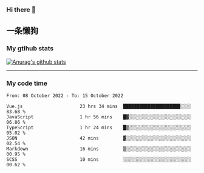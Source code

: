 ### Hi there 👋

## 一条懒狗
<!--
**kiss-me-quickly/kiss-me-quickly** is a ✨ _special_ ✨ repository because its `README.md` (this file) appears on your GitHub profile.

Here are some ideas to get you started:

- 🔭 I’m currently working on ...
- 🌱 I’m currently learning ...
- 👯 I’m looking to collaborate on ...
- 🤔 I’m looking for help with ...
- 💬 Ask me about ...
- 📫 How to reach me: ...
- 😄 Pronouns: ...
- ⚡ Fun fact: ...
-->


### My gtihub stats

[![Anurag's github stats](https://github-readme-stats.vercel.app/api?username=kiss-me-quickly)](https://github.com/anuraghazra/github-readme-stats)

***

### My code time

<!--START_SECTION:waka-->

```text
From: 08 October 2022 - To: 15 October 2022

Vue.js                     23 hrs 34 mins  █████████████████████░░░░   83.68 %
JavaScript                 1 hr 56 mins    █▓░░░░░░░░░░░░░░░░░░░░░░░   06.86 %
TypeScript                 1 hr 24 mins    █▒░░░░░░░░░░░░░░░░░░░░░░░   05.02 %
JSON                       42 mins         ▓░░░░░░░░░░░░░░░░░░░░░░░░   02.54 %
Markdown                   16 mins         ▒░░░░░░░░░░░░░░░░░░░░░░░░   00.95 %
SCSS                       10 mins         ░░░░░░░░░░░░░░░░░░░░░░░░░   00.62 %
```

<!--END_SECTION:waka-->
